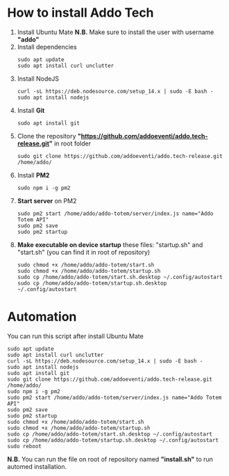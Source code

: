 # How to install Addo Tech
1. Install Ubuntu Mate
    **N.B.** Make sure to install the user with username **"addo"**
2. Install dependencies
    ```
    sudo apt update
    sudo apt install curl unclutter
    ```
2. Install NodeJS
    ```
    curl -sL https://deb.nodesource.com/setup_14.x | sudo -E bash -
    sudo apt install nodejs
    ```
3. Install **Git**
    ```
    sudo apt install git
    ```
4. Clone the repository **"https://github.com/addoeventi/addo.tech-release.git"** in root folder
    ```
    sudo git clone https://github.com/addoeventi/addo.tech-release.git /home/addo/
    ````
5. Install **PM2** 
    ```
    sudo npm i -g pm2
    ````
6. **Start server** on PM2
    ```
    sudo pm2 start /home/addo/addo-totem/server/index.js name="Addo Totem API"
    sudo pm2 save
    sudo pm2 startup
    ```
7. **Make executable on device startup** these files: "startup.sh" and "start.sh" 
    (you can find it in root of repository)
    ```
    sudo chmod +x /home/addo/addo-totem/start.sh
    sudo chmod +x /home/addo/addo-totem/startup.sh
    sudo cp /home/addo/addo-totem/start.sh.desktop ~/.config/autostart
    sudo cp /home/addo/addo-totem/startup.sh.desktop ~/.config/autostart
    ```

# Automation
You can run this script after install Ubuntu Mate
```
sudo apt update
sudo apt install curl unclutter
curl -sL https://deb.nodesource.com/setup_14.x | sudo -E bash -
sudo apt install nodejs
sudo apt install git
sudo git clone https://github.com/addoeventi/addo.tech-release.git /home/addo/
sudo npm i -g pm2
sudo pm2 start /home/addo/addo-totem/server/index.js name="Addo Totem API"
sudo pm2 save
sudo pm2 startup
sudo chmod +x /home/addo/addo-totem/start.sh
sudo chmod +x /home/addo/addo-totem/startup.sh
sudo cp /home/addo/addo-totem/start.sh.desktop ~/.config/autostart
sudo cp /home/addo/addo-totem/startup.sh.desktop ~/.config/autostart
sudo reboot
```

**N.B.** You can run the file on root of repository named **"install.sh"** to run automed installation.